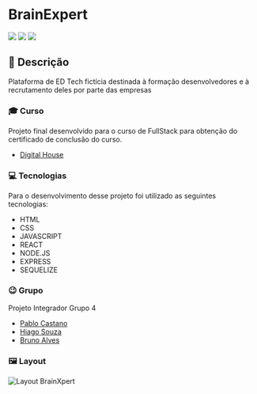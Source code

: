 # BrainExpert
<img src="https://img.shields.io/github/repo-size/pablocast/dh-projeto-integrador-tn142020"> <img src="https://img.shields.io/github/license/rafaasimi/frontend-digitalhouse"> <img src="https://img.shields.io/github/last-commit/rafaasimi/frontend-digitalhouse">

## 🔖 Descrição
Plataforma de ED Tech fictícia destinada à formação desenvolvedores e à recrutamento deles por parte das empresas

### 🎓 Curso
Projeto final desenvolvido para o curso de FullStack para obtenção do certificado de conclusão do curso.

- [Digital House](https://www.digitalhouse.com/br/)

### 💻 Tecnologias
Para o desenvolvimento desse projeto foi utilizado as seguintes tecnologias:

- HTML
- CSS
- JAVASCRIPT
- REACT
- NODE.JS
- EXPRESS
- SEQUELIZE

### 😉 Grupo
Projeto Integrador Grupo 4
- [Pablo Castano](https://github.com/pablocast)
- [Hiago Souza](https://github.com/souz-dev)
- [Bruno Alves](https://github.com/brunoalves2105)


### 🖼 Layout
![Layout BrainXpert](https://github.com/pablocast/dh-projeto-integrador-tn142020/tree/main/frontend/src/assets/img/Web_14-6-2021_161043_localhost.jpg)